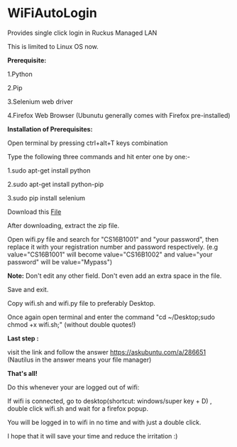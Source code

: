 # WiFiAutoLogin
Provides single click login in Ruckus Managed LAN 

This is limited to Linux OS now.

<b>Prerequisite:</b>

1.Python

2.Pip

3.Selenium web driver

4.Firefox Web Browser (Ubunutu generally comes with Firefox pre-installed)  

<b>Installation of Prerequisites:</b>

Open terminal by pressing ctrl+alt+T keys combination

Type the following three commands and hit enter one by one:-

1.sudo apt-get install python

2.sudo apt-get install python-pip

3.sudo pip install selenium

Download this <a href="https://github.com/abhimanyuZ/WiFiAutoLogin/archive/master.zip">File</a>

After downloading, extract the zip file.

Open wifi.py file and search for "CS16B1001" and "your password", then replace it with your registration number and password respectively. (e.g value="CS16B1001" will become value="CS16B1002" and value="your password" will be value="Mypass")

<b>Note:</b> Don't edit any other field. Don't even add an extra space in the file.

Save and exit.

Copy wifi.sh and wifi.py file to preferably Desktop.

Once again open terminal and enter the command "cd ~/Desktop;sudo chmod +x wifi.sh;"    (without double quotes!)

<b>Last step :</b>

visit the link and follow the answer https://askubuntu.com/a/286651   (Nautilus in the answer means your file manager)

<b>That's all!</b>

Do this whenever your are logged out of wifi:

If wifi is connected, go to desktop(shortcut: windows/super key + D) , double click wifi.sh and wait for a firefox popup.

You will be logged in to wifi in no time and with just a double click.


I hope that it will save your time and reduce the irritation :)

